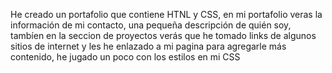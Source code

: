 He creado un portafolio que contiene HTNL y CSS, en mi portafolio veras la información de mi contacto, una pequeña descripción de quién soy, tambíen en la seccion
de proyectos verás que he tomado links de algunos sitios de internet y les he enlazado a mi pagina para agregarle más contenido, he jugado un poco con los estilos en mi CSS 
